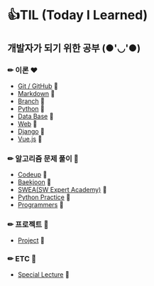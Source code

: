 # 👍TIL (Today I Learned)

## 개발자가 되기 위한 공부 (●'◡'●)

### ✏ 이론 ❤

- [Git / GitHub](./Git_GitHub) 💨
- [Markdown](./Markdown) 💨
- [Branch](./Branch) 💨
- [Python](./Python) 💨
- [Data Base](./DB) 💨
- [Web](./Web) 💨
- [Django](./Django) 💨
- [Vue.js](./Vue.js) 💨

### ✏ 알고리즘 문제 풀이 🧡

- [Codeup](./Codeup) 💨
- [Baekjoon](./Baekjoon) 💨
- [SWEA(SW Expert Academy)](./SWEA) 💨
- [Python Practice](./PythonPractice) 💨
- [Programmers](./Programmers) 💨

### ✏ 프로젝트 💛

- [Project](./Project) 💨

### ✏ ETC 💚

- [Special Lecture](./SpecialLecture) 💨
